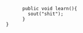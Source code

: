 
 ```new Student(){
            public void learn(){
              sout("shit");
            }
      }
```
